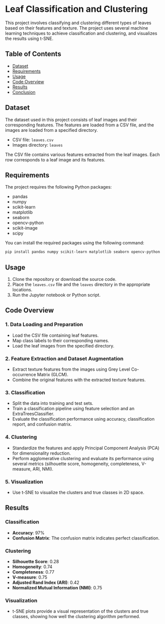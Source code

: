 # Leaf Classification and Clustering

This project involves classifying and clustering different types of leaves based on their features and texture. The project uses several machine learning techniques to achieve classification and clustering, and visualizes the results using t-SNE.

## Table of Contents
- [Dataset](#dataset)
- [Requirements](#requirements)
- [Usage](#usage)
- [Code Overview](#code-overview)
- [Results](#results)
- [Conclusion](#conclusion)

## Dataset

The dataset used in this project consists of leaf images and their corresponding features. The features are loaded from a CSV file, and the images are loaded from a specified directory.

- CSV file: `leaves.csv`
- Images directory: `leaves`

The CSV file contains various features extracted from the leaf images. Each row corresponds to a leaf image and its features.

## Requirements

The project requires the following Python packages:

- pandas
- numpy
- scikit-learn
- matplotlib
- seaborn
- opencv-python
- scikit-image
- scipy

You can install the required packages using the following command:

```bash
pip install pandas numpy scikit-learn matplotlib seaborn opencv-python scikit-image scipy
```

## Usage

1. Clone the repository or download the source code.
2. Place the `leaves.csv` file and the `leaves` directory in the appropriate locations.
3. Run the Jupyter notebook or Python script.

## Code Overview

### 1. Data Loading and Preparation

- Load the CSV file containing leaf features.
- Map class labels to their corresponding names.
- Load the leaf images from the specified directory.

### 2. Feature Extraction and Dataset Augmentation

- Extract texture features from the images using Grey Level Co-occurrence Matrix (GLCM).
- Combine the original features with the extracted texture features.

### 3. Classification

- Split the data into training and test sets.
- Train a classification pipeline using feature selection and an ExtraTreesClassifier.
- Evaluate the classification performance using accuracy, classification report, and confusion matrix.

### 4. Clustering

- Standardize the features and apply Principal Component Analysis (PCA) for dimensionality reduction.
- Perform agglomerative clustering and evaluate its performance using several metrics (silhouette score, homogeneity, completeness, V-measure, ARI, NMI).

### 5. Visualization

- Use t-SNE to visualize the clusters and true classes in 2D space.

## Results

### Classification

- **Accuracy**: 97%
- **Confusion Matrix**: The confusion matrix indicates perfect classification.

### Clustering

- **Silhouette Score**: 0.28
- **Homogeneity**: 0.74
- **Completeness**: 0.77
- **V-measure**: 0.75
- **Adjusted Rand Index (ARI)**: 0.42
- **Normalized Mutual Information (NMI)**: 0.75

### Visualization

- t-SNE plots provide a visual representation of the clusters and true classes, showing how well the clustering algorithm performed.
